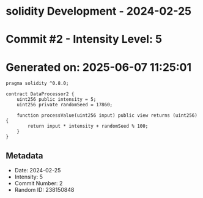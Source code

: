 ﻿# solidity Development - 2024-02-25
# Commit #2 - Intensity Level: 5
# Generated on: 2025-06-07 11:25:01
```solidity
pragma solidity ^0.8.0;

contract DataProcessor2 {
    uint256 public intensity = 5;
    uint256 private randomSeed = 17860;

    function processValue(uint256 input) public view returns (uint256) {
        return input * intensity + randomSeed % 100;
    }
}
```
## Metadata
- Date: 2024-02-25
- Intensity: 5
- Commit Number: 2
- Random ID: 238150848
